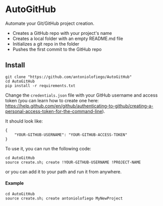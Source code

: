 # AutoGitHub

Automate your Git/GitHub project creation.

- Creates a GitHub repo with your project's name
- Creates a local folder with an empty README.md file
- Initializes a git repo in the folder
- Pushes the first commit to the GitHub repo


## Install

```
git clone "https://github.com/antoniolofiego/AutoGitHub"
cd AutoGitHub
pip install -r requirements.txt
```
Change the ```credentials.json``` file with your GitHub username and access token (you can learn how to create one here: https://help.github.com/en/github/authenticating-to-github/creating-a-personal-access-token-for-the-command-line).

It should look like:
```
{
    "YOUR-GITHUB-USERNAME": "YOUR-GITHUB-ACCESS-TOKEN" 
}
```

To use it, you can run the following code:

```
cd AutoGitHub
source create.sh; create !YOUR-GITHUB-USERNAME !PROJECT-NAME
```
or you can add it to your path and run it from anywhere.

#### Example
```
cd AutoGitHub
source create.sh; create antoniolofiego MyNewProject
```
